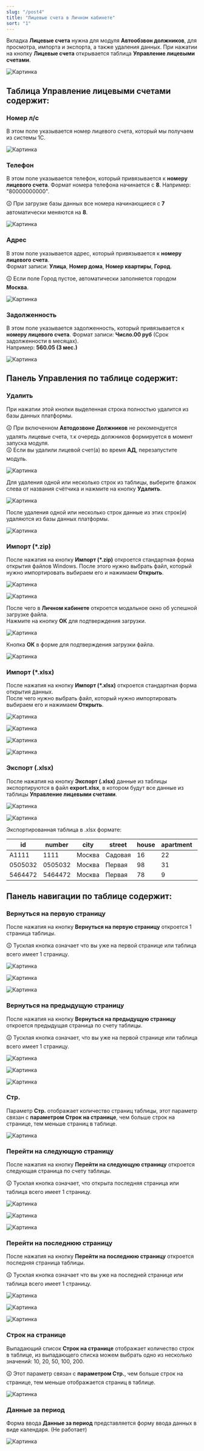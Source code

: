 ```yaml
---
slug: "/post4"
title: "Лицевые счета в Личном кабинете"
sort: "1"
---
```


Вкладка **Лицевые счета** нужна для модуля **Автообзвон должников**, для просмотра, импорта и экспорта, а также удаления данных. При нажатии на кнопку **Лицевые счета**  открывается таблица **Управление лицевыми счетами**.

![Картинка](./images/main.png "Вкладка Лицевые счета")

## Таблица Управление лицевыми счетами содержит:

### Номер л/с

В этом поле указывается номер лицевого счета, который мы получаем из системы 1С.

![Картинка](./images/field_personal_account_number.png "Поле Номер л/с")

### Телефон

В этом поле указывается телефон, который привязывается к **номеру лицевого счета**. Формат номера телефона начинается с **8**. Например: "80000000000".

🛈 При загрузке базы данных все номера начинающиеся с **7** автоматически меняются на **8**.

![Картинка](./images/field_numbers.png "Поле Телефон")

### Адрес

В этом поле указывается адрес, который привязывается к **номеру лицевого счета**.  
Формат записи:  **Улица**, **Номер дома**, **Номер квартиры**, **Город**.

🛈 Если поле Город пустое, автоматически заполняется городом **Москва**.

![Картинка](./images/field_address.png "Поле Адрес")

### Задолженность

В этом поле указывается задолженность, который привязывается к **номеру лицевого счета**. Формат записи:  **Число.00 руб** (Срок задолженности в месяцах).  
Например:  **560.05 (3 мес.)**

![Картинка](./images/field_debt.png "Поле Задолженность")

## Панель Управления по таблице содержит:

### Удалить

При нажатии этой кнопки выделенная строка полностью удалится из базы данных платформы.

🛈 При включенном **Автодозвоне Должников** не рекомендуется удалять лицевые счета, т.к очередь должников формируется в момент запуска модуля.  
🛈 Если вы удалили лицевой счет(а) во время **АД**, перезапустите модуль.

![Картинка](./images/butt_delete.png "Кнопка Удалить")

Для удаления одной или несколько строк из таблицы, выберите флажок слева от названия счётчика и нажмите на кнопку **Удалить**.

![Картинка](./images/butt_delete_2.png "Выделенная строка для удаления")

После удаления одной или несколько строк данные из этих строк(и) удаляются из базы данных платформы.

![Картинка](./images/after_delete.png "После удаление одной строки")

### Импорт (*.zip)

После нажатия на кнопку **Импорт (*.zip)** откроется стандартная форма открытия файлов Windows. После этого нужно выбрать файл, который нужно импортировать выбираем его и нажимаем **Открыть**.

![Картинка](./images/butt_import(zip).png "Кнопка Импорт (*.zip)")

![Картинка](./images/open_form.png "Стандартная форма открытия файлов Windows")

После чего в **Личном кабинете** откроется модальное окно об успешной загрузке файла.  
Нажмите на кнопку **ОК** для подтверждения загрузки.

![Картинка](./images/form_confirm.png "Форма для подтверждения загрузки файла. ")

Кнопка **ОК** в форме для подтверждения загрузки файла.

![Картинка](./images/upload_succesful.png "Загрузка прошла успешно.")

### Импорт (*.xlsx)

После нажатия на кнопку **Импорт (*.xlsx)** откроется стандартная форма открытия данных.  
После чего нужно выбрать файл, который нужно импортировать выбираем его и нажимаем **Открыть**.

![Картинка](./images/butt_import(xlsx).png "Кнопка Импорт (*.xlsx)")

![Картинка](./images/form_open_export().png "Стандартная форма открытия файлов Windows")

![Картинка](./images/form_confirm_2.png "Кнопка ОК в форме для подтверждения 
загрузки файла")

![Картинка](./images/upload_succesful.png "Загрузка прошла успешно.")

### Экспорт (.xlsx)

После нажатия на кнопку **Экспорт (.xlsx)** данные из таблицы экспортируются в файл **export.xlsx**, в котором будут все данные из таблицы **Управление лицевыми счетами**.

![Картинка](./images/butt_export(xlsx).png "Кнопка Экспорт (.xlsx)")

![Картинка](./images/form_save.png "Стандартная форма сохранения файлов  Windows")

Экспортированная  таблица в .xlsx формате:

| id      | number   | city   | street    | house |  apartment  | sum     |    phone    |
| ------- | -------- | ------ | --------- | ----- | ----------- | ------- | ----------- |
| A1111   | 1111     | Москва | Садовая   | 16    | 22          | 0       | 89000000000 |
| 0505032 | 0505032  | Москва | Первая    | 98    | 31          | 675,05  | 89000000000 |
| 5464472 | 5464472  | Москва | Первая    | 78    | 9           | 305     | 89000000000 |

## Панель навигации по таблице содержит:

### Вернуться на первую страницу

После нажатия на кнопку **Вернуться на первую страницу**  откроется 1 страница таблицы.

🛈 Тусклая кнопка означает что вы уже на первой странице или таблица всего имеет 1 страницу.

![Картинка](./images/butt_first_page.png "Кнопка Вернуться на первую страницу")

![Картинка](./images/page_102_285.png "Сейчас открыта 102-я страница")

![Картинка](./images/page_1_285.png "После нажатия на кнопку открылась 1 страница")

### Вернуться на предыдущую страницу

После нажатия на кнопку **Вернуться на предыдущую страницу**  откроется предыдущая страница по счету таблицы.

🛈 Тусклая кнопка означает, что вы уже на первой странице или таблица всего имеет 1 страницу.

![Картинка](./images/butt_previous_page.png "Кнопка Вернуться на предыдущую страницу")

![Картинка](./images/page_150_285.png "Сейчас открыта 150-я страница")

![Картинка](./images/page_149_285.png "После нажатия на кнопку открылась предыдущая страница")

### Стр.

Параметр **Стр.** отображает количество страниц таблицы, этот параметр связан с **параметром Строк на странице**, чем больше строк на странице, тем меньше страниц в таблице.

![Картинка](./images/page_1_285.png "Параметр Стр.")

### Перейти на следующую страницу

После нажатия на кнопку **Перейти на следующую страницу**  откроется следующая страница по счету таблицы.

🛈 Тусклая кнопка означает, что открыта последняя страница или таблица всего имеет 1 страницу.

![Картинка](./images/butt_next_page.png "Кнопка Перейти на следующую страницу")

![Картинка](./images/page_45_285.png "Сейчас открыта 45-я страница")

![Картинка](./images/page_46_285.png "После нажатия на кнопку открылась следующая страница")

### Перейти на последнюю страницу

После нажатия на кнопку **Перейти на последнюю страницу**  откроется последняя страница таблицы.

🛈 Тусклая кнопка означает что вы уже на последней странице или таблица всего имеет 1 страницу.

![Картинка](./images/butt_last_page.png "Кнопка Перейти на последнюю страницу")

![Картинка](./images/page_72_285.png "Сейчас открыта 72-я страница")

![Картинка](./images/page_285_285.png "После нажатия на кнопку открывается последняя страница")

### Строк на странице

Выпадающий список **Строк на странице** отображает количество строк в таблице, из выпадающего списка можем выбрать одно из несколько значений: 10, 20, 50, 100, 200.

🛈 Этот параметр связан с **параметром Стр.**, чем больше строк на странице, тем меньше отображается страниц в таблице.

![Картинка](./images/page_10.png "Выпадающий список Строк на странице")

### Данные за период

Форма ввода **Данные за период** представляется форму ввода данных в виде календаря. (Не работает)

![Картинка](./images/data_for_period.png "Параметр Данные за период")